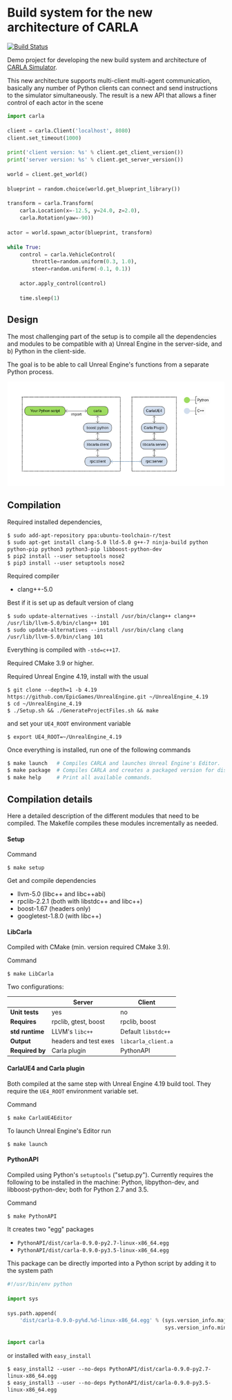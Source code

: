 Build system for the new architecture of CARLA
==============================================

[![Build Status](https://travis-ci.org/nsubiron/libcarla.svg?branch=master)](https://travis-ci.org/nsubiron/libcarla)

Demo project for developing the new build system and architecture of
[CARLA Simulator](http://carla.org).

This new architecture supports multi-client multi-agent communication, basically
any number of Python clients can connect and send instructions to the simulator
simultaneously. The result is a new API that allows a finer control of each
actor in the scene

```py
import carla

client = carla.Client('localhost', 8080)
client.set_timeout(1000)

print('client version: %s' % client.get_client_version())
print('server version: %s' % client.get_server_version())

world = client.get_world()

blueprint = random.choice(world.get_blueprint_library())

transform = carla.Transform(
    carla.Location(x=-12.5, y=24.0, z=2.0),
    carla.Rotation(yaw=-90))

actor = world.spawn_actor(blueprint, transform)

while True:
    control = carla.VehicleControl(
        throttle=random.uniform(0.3, 1.0),
        steer=random.uniform(-0.1, 0.1))

    actor.apply_control(control)

    time.sleep(1)

```

## Design

The most challenging part of the setup is to compile all the dependencies and
modules to be compatible with a) Unreal Engine in the server-side, and b) Python
in the client-side.

The goal is to be able to call Unreal Engine's functions from a separate Python
process.

![modules](Docs/img/modules.png)

## Compilation

Required installed dependencies,

    $ sudo add-apt-repository ppa:ubuntu-toolchain-r/test
    $ sudo apt-get install clang-5.0 lld-5.0 g++-7 ninja-build python python-pip python3 python3-pip libboost-python-dev
    $ pip2 install --user setuptools nose2
    $ pip3 install --user setuptools nose2

Required compiler

  * clang++-5.0

Best if it is set up as default version of clang

    $ sudo update-alternatives --install /usr/bin/clang++ clang++ /usr/lib/llvm-5.0/bin/clang++ 101
    $ sudo update-alternatives --install /usr/bin/clang clang /usr/lib/llvm-5.0/bin/clang 101

Everything is compiled with `-std=c++17`.

Required CMake 3.9 or higher.

Required Unreal Engine 4.19, install with the usual

    $ git clone --depth=1 -b 4.19 https://github.com/EpicGames/UnrealEngine.git ~/UnrealEngine_4.19
    $ cd ~/UnrealEngine_4.19
    $ ./Setup.sh && ./GenerateProjectFiles.sh && make

and set your `UE4_ROOT` environment variable

    $ export UE4_ROOT=~/UnrealEngine_4.19

Once everything is installed, run one of the following commands

```sh
$ make launch   # Compiles CARLA and launches Unreal Engine's Editor.
$ make package  # Compiles CARLA and creates a packaged version for distribution.
$ make help     # Print all available commands.
```

## Compilation details

Here a detailed description of the different modules that need to be compiled.
The Makefile compiles these modules incrementally as needed.

#### Setup

Command

    $ make setup

Get and compile dependencies

  * llvm-5.0 (libc++ and libc++abi)
  * rpclib-2.2.1 (both with libstdc++ and libc++)
  * boost-1.67 (headers only)
  * googletest-1.8.0 (with libc++)

#### LibCarla

Compiled with CMake (min. version required CMake 3.9).

Command

    $ make LibCarla

Two configurations:

|                 | Server       | Client    |
|-----------------|--------------|-----------|
| **Unit tests**  | yes          | no        |
| **Requires**    | rpclib, gtest, boost | rpclib, boost
| **std runtime** | LLVM's `libc++` | Default `libstdc++` |
| **Output**      | headers and test exes | `libcarla_client.a` |
| **Required by** | Carla plugin | PythonAPI |

#### CarlaUE4 and Carla plugin

Both compiled at the same step with Unreal Engine 4.19 build tool. They require
the `UE4_ROOT` environment variable set.

Command

    $ make CarlaUE4Editor

To launch Unreal Engine's Editor run

    $ make launch

#### PythonAPI

Compiled using Python's `setuptools` ("setup.py"). Currently requires the
following to be installed in the machine: Python, libpython-dev, and
libboost-python-dev; both for Python 2.7 and 3.5.

Command

    $ make PythonAPI

It creates two "egg" packages

  * `PythonAPI/dist/carla-0.9.0-py2.7-linux-x86_64.egg`
  * `PythonAPI/dist/carla-0.9.0-py3.5-linux-x86_64.egg`

This package can be directly imported into a Python script by adding it to the
system path

```py
#!/usr/bin/env python

import sys

sys.path.append(
    'dist/carla-0.9.0-py%d.%d-linux-x86_64.egg' % (sys.version_info.major,
                                                   sys.version_info.minor))

import carla
```

or installed with `easy_install`

    $ easy_install2 --user --no-deps PythonAPI/dist/carla-0.9.0-py2.7-linux-x86_64.egg
    $ easy_install3 --user --no-deps PythonAPI/dist/carla-0.9.0-py3.5-linux-x86_64.egg

